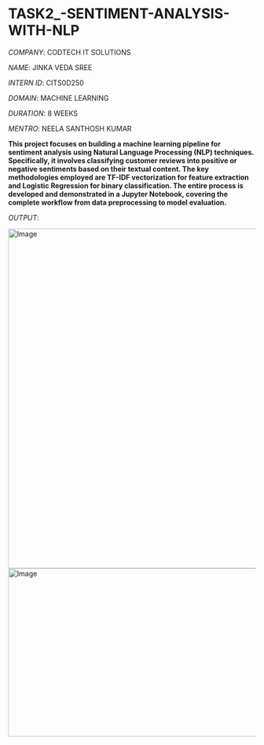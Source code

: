 # TASK2_-SENTIMENT-ANALYSIS-WITH-NLP

*COMPANY*: CODTECH IT SOLUTIONS

*NAME*: JINKA VEDA SREE

*INTERN ID*: CITS0D250

*DOMAIN*: MACHINE LEARNING

*DURATION*: 8 WEEKS

*MENTRO*: NEELA SANTHOSH KUMAR

**This project focuses on building a machine learning pipeline for sentiment analysis using Natural Language Processing (NLP) techniques. Specifically, it involves classifying customer reviews into positive or negative sentiments based on their textual content. The key methodologies employed are TF-IDF vectorization for feature extraction and Logistic Regression for binary classification. The entire process is developed and demonstrated in a Jupyter Notebook, covering the complete workflow from data preprocessing to model evaluation.**

*OUTPUT*:

<img width="795" height="690" alt="Image" src="https://github.com/user-attachments/assets/0977bc27-788b-4a97-9cd1-8e61a76f98a0" />

<img width="524" height="342" alt="Image" src="https://github.com/user-attachments/assets/ec842bd3-a933-4b94-91cd-9a7e84a68e42" />




 
